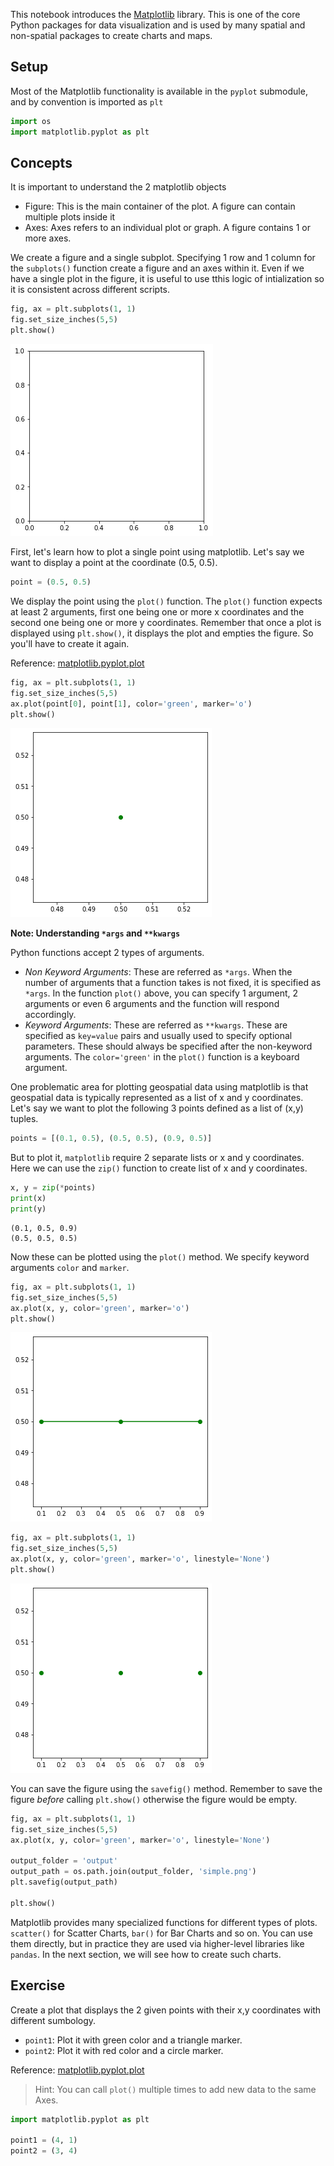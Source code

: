 This notebook introduces the [Matplotlib](https://matplotlib.org/) library. This is one of the core Python packages for data visualization and is used by many spatial and non-spatial packages to create charts and maps.

## Setup

Most of the Matplotlib functionality is available in the `pyplot` submodule, and by convention is imported as `plt`


```python
import os
import matplotlib.pyplot as plt
```

## Concepts

It is important to understand the 2 matplotlib objects

* Figure: This is the main container of the plot. A figure can contain multiple plots inside it
* Axes:  Axes refers to an individual plot or graph. A figure contains 1 or more axes.

We create a figure and a single subplot. Specifying 1 row and 1 column for the `subplots()` function create a figure and an axes within it. Even if we have a single plot in the figure, it is useful to use tthis logic of intialization so it is consistent across different scripts.



```python
fig, ax = plt.subplots(1, 1)
fig.set_size_inches(5,5)
plt.show()
```


    
![](python-dataviz-output/01_matplotlib_basics_files/01_matplotlib_basics_7_0.png)
    


First, let's learn how to plot a single point using matplotlib. Let's say we want to display a point at the coordinate (0.5, 0.5). 



```python
point = (0.5, 0.5)
```

We display the point using the `plot()` function. The `plot()` function expects at least 2 arguments, first one being one or more x coordinates and the second one being one or more y coordinates. Remember that once a plot is displayed using `plt.show()`, it displays the plot and empties the figure. So you'll have to create it again.

Reference: [matplotlib.pyplot.plot](https://matplotlib.org/stable/api/_as_gen/matplotlib.pyplot.plot.html)


```python
fig, ax = plt.subplots(1, 1)
fig.set_size_inches(5,5)
ax.plot(point[0], point[1], color='green', marker='o')
plt.show()
```


    
![](python-dataviz-output/01_matplotlib_basics_files/01_matplotlib_basics_11_0.png)
    


**Note: Understanding `*args` and `**kwargs`**

Python functions accept 2 types of arguments.
- *Non Keyword Arguments*: These are referred as `*args`. When the number of arguments that a function takes is not fixed, it is specified as `*args`. In the function `plot()` above, you can specify 1 argument, 2 arguments or even 6 arguments and the function will respond accordingly.
- *Keyword Arguments*: These are referred as `**kwargs`. These are specified as `key=value` pairs and usually used to specify optional parameters. These should always be specified after the non-keyword arguments. The `color='green'` in the `plot()` function is a keyboard argument.

One problematic area for plotting geospatial data using matplotlib is that geospatial data is typically represented as a list of x and y coordinates. Let's say we want to plot the following 3 points defined as a list of (x,y) tuples.


```python
points = [(0.1, 0.5), (0.5, 0.5), (0.9, 0.5)]
```

But to plot it, `matplotlib` require 2 separate lists or x and y coordinates. Here we can use the `zip()` function to create list of x and y coordinates.


```python
x, y = zip(*points)
print(x)
print(y)
```

    (0.1, 0.5, 0.9)
    (0.5, 0.5, 0.5)


Now these can be plotted using the `plot()` method. We specify keyword arguments `color` and `marker`.


```python
fig, ax = plt.subplots(1, 1)
fig.set_size_inches(5,5)
ax.plot(x, y, color='green', marker='o')
plt.show()
```


    
![](python-dataviz-output/01_matplotlib_basics_files/01_matplotlib_basics_18_0.png)
    



```python
fig, ax = plt.subplots(1, 1)
fig.set_size_inches(5,5)
ax.plot(x, y, color='green', marker='o', linestyle='None')
plt.show()
```


    
![](python-dataviz-output/01_matplotlib_basics_files/01_matplotlib_basics_19_0.png)
    


You can save the figure using the `savefig()` method. Remember to save the figure *before* calling `plt.show()` otherwise the figure would be empty.


```python
fig, ax = plt.subplots(1, 1)
fig.set_size_inches(5,5)
ax.plot(x, y, color='green', marker='o', linestyle='None')

output_folder = 'output'
output_path = os.path.join(output_folder, 'simple.png')
plt.savefig(output_path)

plt.show()
```

Matplotlib provides many specialized functions for different types of plots. `scatter()` for Scatter Charts, `bar()` for Bar Charts and so on. You can use them directly, but in practice they are used via higher-level libraries like `pandas`. In the next section, we will see how to create such charts.

## Exercise

Create a plot that displays the 2 given points with their x,y coordinates with different sumbology.

* `point1`: Plot it with green color and a triangle marker.
* `point2`: Plot it with red color and a circle marker.

Reference: [matplotlib.pyplot.plot](https://matplotlib.org/stable/api/_as_gen/matplotlib.pyplot.plot.html)

> Hint: You can call `plot()` multiple times to add new data to the same Axes.


```python
import matplotlib.pyplot as plt

point1 = (4, 1)
point2 = (3, 4)
```
